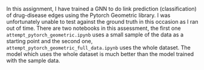 In this assignment, I have trained a GNN to do link prediction (classification) of drug-disease edges using the Pytorch Geometric library.
I was unfortunately unable to test against the ground truth in this occasion as I ran out of time. 
There are two notebooks in this assessment, the first one `attempt_pytorch_geometric.ipynb` uses a small sample of the data as a starting point and the second one, `attempt_pytorch_geometric_full_data.ipynb` uses the whole dataset. The model which uses the whole dataset is much better than the model trained with the sample data. 